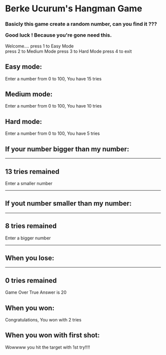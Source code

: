 <h1>Berke Ucurum's Hangman Game</h1> 

<h3>Basicly this game create a random number, can you find it ???

Good luck ! Because you're gone need this. </h3>


Welcome.... 
press 1 to Easy Mode  
press 2 to Medium Mode 
press 3 to Hard Mode 
press 4 to exit


<h2>Easy mode:</h2>
Enter a number from 0 to 100, You have 15 tries

<h2>Medium mode:</h2>
Enter a number from 0 to 100, You have 10 tries

<h2>Hard mode:</h2>
Enter a number from 0 to 100, You have 5 tries


<h2>If your number bigger than my number:</h2>  

---------------------------------- 
13 tries remained 
----------------------------------
Enter a smaller number 

----------------------------------

<h2>If yout number smaller than my number:</h2>

---------------------------------- 
8 tries remained 
----------------------------------
Enter a bigger number 

----------------------------------

<h2>When you lose:</h2>

---------------------------------- 
0 tries remained 
----------------------------------
Game Over
True Answer is 20

<h2>When you won:</h2>

Congratulations, You won with 2 tries

<h2>When you won with first shot:</h2>

Wowwww you hit the target with 1st try!!!!
